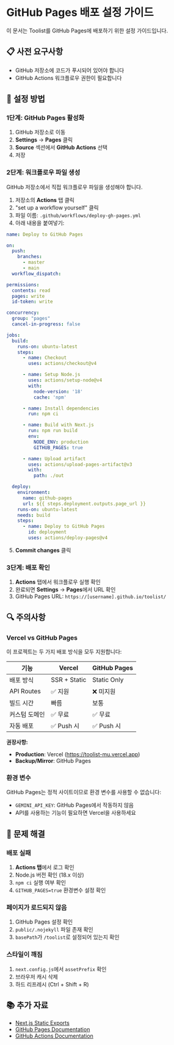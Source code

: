 # GitHub Pages 배포 설정 가이드

이 문서는 Toolist를 GitHub Pages에 배포하기 위한 설정 가이드입니다.

## 📋 사전 요구사항

- GitHub 저장소에 코드가 푸시되어 있어야 합니다
- GitHub Actions 워크플로우 권한이 필요합니다

## 🚀 설정 방법

### 1단계: GitHub Pages 활성화

1. GitHub 저장소로 이동
2. **Settings** → **Pages** 클릭
3. **Source** 섹션에서 **GitHub Actions** 선택
4. 저장

### 2단계: 워크플로우 파일 생성

GitHub 저장소에서 직접 워크플로우 파일을 생성해야 합니다.

1. 저장소의 **Actions** 탭 클릭
2. "set up a workflow yourself" 클릭
3. 파일 이름: `.github/workflows/deploy-gh-pages.yml`
4. 아래 내용을 붙여넣기:

```yaml
name: Deploy to GitHub Pages

on:
  push:
    branches:
      - master
      - main
  workflow_dispatch:

permissions:
  contents: read
  pages: write
  id-token: write

concurrency:
  group: "pages"
  cancel-in-progress: false

jobs:
  build:
    runs-on: ubuntu-latest
    steps:
      - name: Checkout
        uses: actions/checkout@v4

      - name: Setup Node.js
        uses: actions/setup-node@v4
        with:
          node-version: '18'
          cache: 'npm'

      - name: Install dependencies
        run: npm ci

      - name: Build with Next.js
        run: npm run build
        env:
          NODE_ENV: production
          GITHUB_PAGES: true

      - name: Upload artifact
        uses: actions/upload-pages-artifact@v3
        with:
          path: ./out

  deploy:
    environment:
      name: github-pages
      url: ${{ steps.deployment.outputs.page_url }}
    runs-on: ubuntu-latest
    needs: build
    steps:
      - name: Deploy to GitHub Pages
        id: deployment
        uses: actions/deploy-pages@v4
```

5. **Commit changes** 클릭

### 3단계: 배포 확인

1. **Actions** 탭에서 워크플로우 실행 확인
2. 완료되면 **Settings** → **Pages**에서 URL 확인
3. GitHub Pages URL: `https://[username].github.io/toolist/`

## 🔍 주의사항

### Vercel vs GitHub Pages

이 프로젝트는 두 가지 배포 방식을 모두 지원합니다:

| 기능 | Vercel | GitHub Pages |
|------|--------|--------------|
| 배포 방식 | SSR + Static | Static Only |
| API Routes | ✅ 지원 | ❌ 미지원 |
| 빌드 시간 | 빠름 | 보통 |
| 커스텀 도메인 | ✅ 무료 | ✅ 무료 |
| 자동 배포 | ✅ Push 시 | ✅ Push 시 |

**권장사항:**
- **Production**: Vercel (https://toolist-mu.vercel.app)
- **Backup/Mirror**: GitHub Pages

### 환경 변수

GitHub Pages는 정적 사이트이므로 환경 변수를 사용할 수 없습니다:
- `GEMINI_API_KEY`: GitHub Pages에서 작동하지 않음
- API를 사용하는 기능이 필요하면 Vercel을 사용하세요

## 🐛 문제 해결

### 배포 실패

1. **Actions 탭**에서 로그 확인
2. Node.js 버전 확인 (18.x 이상)
3. `npm ci` 실행 여부 확인
4. `GITHUB_PAGES=true` 환경변수 설정 확인

### 페이지가 로드되지 않음

1. GitHub Pages 설정 확인
2. `public/.nojekyll` 파일 존재 확인
3. `basePath`가 `/toolist`로 설정되어 있는지 확인

### 스타일이 깨짐

1. `next.config.js`에서 `assetPrefix` 확인
2. 브라우저 캐시 삭제
3. 하드 리프레시 (Ctrl + Shift + R)

## 📚 추가 자료

- [Next.js Static Exports](https://nextjs.org/docs/app/building-your-application/deploying/static-exports)
- [GitHub Pages Documentation](https://docs.github.com/en/pages)
- [GitHub Actions Documentation](https://docs.github.com/en/actions)
